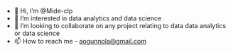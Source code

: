 - 👋 Hi, I’m @Mide-clp
- 👀 I’m interested in data analytics and data science
- 💞️ I’m looking to collaborate on any project relating to data data analytics or data science
- 📫 How to reach me - aogunnola@gmail.com

<!---
Mide-clp/Mide-clp is a ✨ special ✨ repository because its `README.md` (this file) appears on your GitHub profile.
You can click the Preview link to take a look at your changes.
--->
